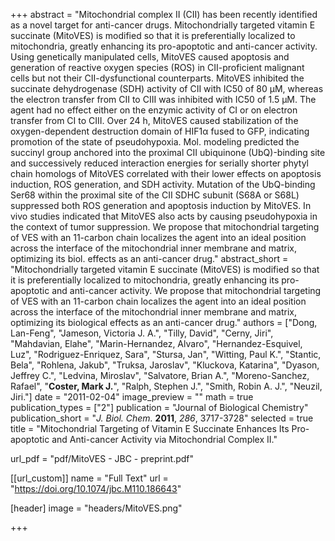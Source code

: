 +++
abstract = "Mitochondrial complex II (CII) has been recently identified as a novel target for anti-cancer drugs.  Mitochondrially targeted vitamin E succinate (MitoVES) is modified so that it is preferentially localized to mitochondria, greatly enhancing its pro-apoptotic and anti-cancer activity.  Using genetically manipulated cells, MitoVES caused apoptosis and generation of reactive oxygen species (ROS) in CII-proficient malignant cells but not their CII-dysfunctional counterparts.  MitoVES inhibited the succinate dehydrogenase (SDH) activity of CII with IC50 of 80 μM, whereas the electron transfer from CII to CIII was inhibited with IC50 of 1.5 μM.  The agent had no effect either on the enzymic activity of CI or on electron transfer from CI to CIII.  Over 24 h, MitoVES caused stabilization of the oxygen-dependent destruction domain of HIF1α fused to GFP, indicating promotion of the state of pseudohypoxia.  Mol. modeling predicted the succinyl group anchored into the proximal CII ubiquinone (UbQ)-binding site and successively reduced interaction energies for serially shorter phytyl chain homologs of MitoVES correlated with their lower effects on apoptosis induction, ROS generation, and SDH activity.  Mutation of the UbQ-binding Ser68 within the proximal site of the CII SDHC subunit (S68A or S68L) suppressed both ROS generation and apoptosis induction by MitoVES.  In vivo studies indicated that MitoVES also acts by causing pseudohypoxia in the context of tumor suppression.  We propose that mitochondrial targeting of VES with an 11-carbon chain localizes the agent into an ideal position across the interface of the mitochondrial inner membrane and matrix, optimizing its biol. effects as an anti-cancer drug."
abstract_short = "Mitochondrially targeted vitamin E succinate (MitoVES) is modified so that it is preferentially localized to mitochondria, greatly enhancing its pro-apoptotic and anti-cancer activity. We propose that mitochondrial targeting of VES with an 11-carbon chain localizes the agent into an ideal position across the interface of the mitochondrial inner membrane and matrix, optimizing its biological effects as an anti-cancer drug."
authors = ["Dong, Lan-Feng", "Jameson, Victoria J. A.", "Tilly, David", "Cerny, Jiri", "Mahdavian, Elahe", "Marin-Hernandez, Alvaro", "Hernandez-Esquivel, Luz", "Rodriguez-Enriquez, Sara", "Stursa, Jan", "Witting, Paul K.", "Stantic, Bela", "Rohlena, Jakub", "Truksa, Jaroslav", "Kluckova, Katarina", "Dyason, Jeffrey C.", "Ledvina, Miroslav", "Salvatore, Brian A.", "Moreno-Sanchez, Rafael", "**Coster, Mark J.**", "Ralph, Stephen J.", "Smith, Robin A. J.", "Neuzil, Jiri."]
date = "2011-02-04"
image_preview = ""
math = true
publication_types = ["2"]
publication = "Journal of Biological Chemistry"
publication_short = "_J. Biol. Chem._ **2011**, _286_, 3717-3728"
selected = true
title = "Mitochondrial Targeting of Vitamin E Succinate Enhances Its Pro-apoptotic and Anti-cancer Activity via Mitochondrial Complex II."

url_pdf = "pdf/MitoVES - JBC - preprint.pdf"

[[url_custom]]
  name = "Full Text"
  url = "https://doi.org/10.1074/jbc.M110.186643"

[header]
image = "headers/MitoVES.png"


+++
